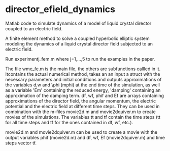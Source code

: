 # director_efield_dynamics
Matlab code to simulate dynamics of a model of liquid crystal director coupled to an electric field.

A finite element method to solve a coupled hyperbolic elliptic system modeling the dynamics of a liquid crystal director field subjected to an electric field. 

Run experimentj_fem.m where j=1,...,5 to run the examples in the paper. 

The file wme_fe.m is the main file, the others are subfunctions callled in it. Itcontains the actual numerical method, takes an an input a struct with the necessary parameters and initial conditions and outputs approximations of the variables d,w and \phi (mphi) at the end time of the simulation, as well as a variable 'Em' containing the reduced energy, 'damping' containing an approximation of the damping term. df, wf, phif and Ef are arrays containing approximations of the director field, the angular momentum, the electric potential and the electric field at different time steps. They can be used in combination with the m-files movie2d.m and movie2dquiver.m to create movies of the simulations. The variables tt and tf contain the time steps (tt for all time steps and tf for the ones contained in  df, wf, etc.).

movie2d.m and movie2dquiver.m can be used to create a movie with the output variables phif (movie2d.m) and df, wf, Ef (movie2dquiver.m) and time steps vector tf.
